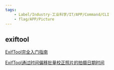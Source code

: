 ```yaml
---
tags:
    - Label/Industry-工业科学/IT/APP/Command/CLI
    - flag/APP/Picture
---
```


## exiftool

[ExifTool完全入门指南](https://www.rmnof.com/article/exiftool-introduction/)

[ExifTool通过时间偏移批量校正照片的拍摄日期时间](https://www.rmnof.com/article/use-exiftool-to-shift-the-values-of-datetime/)